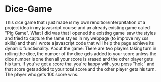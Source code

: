 # Dice-Game
This dice game that i just made is my own rendition/interpretation of a project idea in my javascript course and an already existing game called "Pig Game". 
What I did was that I opened the existing game, saw the styles and tried to capture the same styles in my webpage (to improve my css skills) and then I wrote a javascript
code that will help the page achieve its dynamic functionality.
About the game:
There are two players taking turn in rolling the dice, the number of the dice gets added to your score unless the dice number is one then all your score is erased and the other player gets his turn. If you've got a score that you're happy with, you press "hold" and that score gets added to your total score and the other player gets his turn.
The player who gets 100 score wins.
